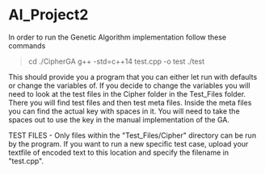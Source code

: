 # AI_Project2

In order to run the Genetic Algorithm implementation follow these commands
> cd ./CipherGA
> g++ -std=c++14 test.cpp -o test
> ./test

This should provide you a program that you can either let run with defaults or change the variables of. If you decide to change the variables you will need to look at the test files in the Cipher folder in the Test_Files folder. There you will find test files and then test meta files. Inside the meta files you can find the actual key with spaces in it. You will need to take the spaces out to use the key in the manual implementation of the GA.

TEST FILES
	- Only files within the "Test_Files/Cipher" directory can be run by the program.
	If you want to run a new specific test case, upload your textfile of encoded text
	to this location and specify the filename in "test.cpp".
